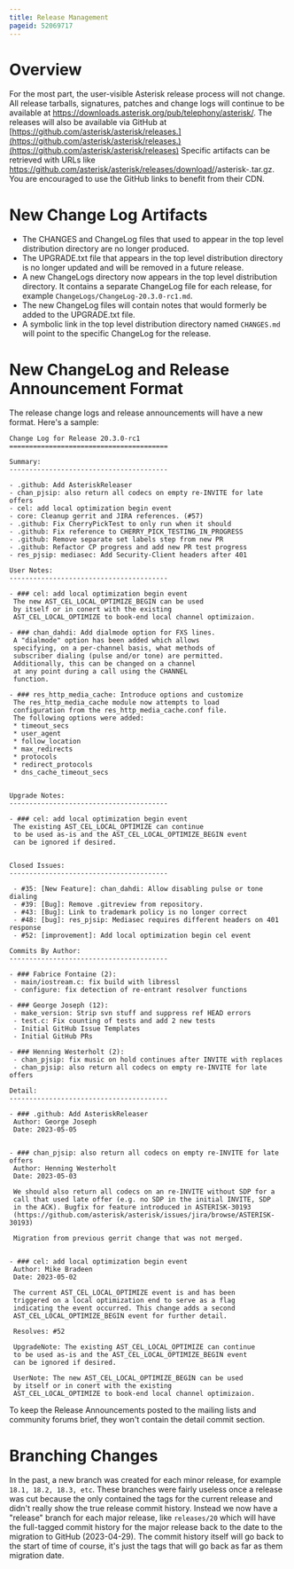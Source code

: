 ```yaml
---
title: Release Management
pageid: 52069717
---
```


Overview
========

For the most part, the user-visible Asterisk release process will not change.  All release tarballs, signatures, patches and change logs will continue to be available at <https://downloads.asterisk.org/pub/telephony/asterisk/>.   The releases will also be available via GitHub at [https://github.com/asterisk/asterisk/releases.](https://github.com/asterisk/asterisk/releases.)(https://github.com/asterisk/asterisk/releases)  Specific artifacts can be retrieved with URLs like https://github.com/asterisk/asterisk/releases/download/<version>/asterisk-<version>.tar.gz.  You are encouraged to use the GitHub links to benefit from their CDN.

New Change Log Artifacts
========================

* The CHANGES and ChangeLog files that used to appear in the top level distribution directory are no longer produced.
* The UPGRADE.txt file that appears in the top level distribution directory is no longer updated and will be removed in a future release.
* A new ChangeLogs directory now appears in the top level distribution directory.  It contains a separate ChangeLog file for each release, for example `ChangeLogs/ChangeLog-20.3.0-rc1.md`.
* The new ChangeLog files will contain notes that would formerly be added to the UPGRADE.txt file.
* A symbolic link in the top level distribution directory named `CHANGES.md` will point to the specific ChangeLog for the release.

New ChangeLog and Release Announcement Format
=============================================

The release change logs and release announcements will have a new format.  Here's a sample:

```
Change Log for Release 20.3.0-rc1
========================================

Summary:
----------------------------------------

- .github: Add AsteriskReleaser
- chan_pjsip: also return all codecs on empty re-INVITE for late offers
- cel: add local optimization begin event
- core: Cleanup gerrit and JIRA references. (#57)
- .github: Fix CherryPickTest to only run when it should
- .github: Fix reference to CHERRY_PICK_TESTING_IN_PROGRESS
- .github: Remove separate set labels step from new PR
- .github: Refactor CP progress and add new PR test progress
- res_pjsip: mediasec: Add Security-Client headers after 401

User Notes:
----------------------------------------

- ### cel: add local optimization begin event
 The new AST_CEL_LOCAL_OPTIMIZE_BEGIN can be used
 by itself or in conert with the existing
 AST_CEL_LOCAL_OPTIMIZE to book-end local channel optimizaion.

- ### chan_dahdi: Add dialmode option for FXS lines.
 A "dialmode" option has been added which allows
 specifying, on a per-channel basis, what methods of
 subscriber dialing (pulse and/or tone) are permitted.
 Additionally, this can be changed on a channel
 at any point during a call using the CHANNEL
 function.

- ### res_http_media_cache: Introduce options and customize
 The res_http_media_cache module now attempts to load
 configuration from the res_http_media_cache.conf file.
 The following options were added:
 * timeout_secs
 * user_agent
 * follow_location
 * max_redirects
 * protocols
 * redirect_protocols
 * dns_cache_timeout_secs


Upgrade Notes:
----------------------------------------

- ### cel: add local optimization begin event
 The existing AST_CEL_LOCAL_OPTIMIZE can continue
 to be used as-is and the AST_CEL_LOCAL_OPTIMIZE_BEGIN event
 can be ignored if desired.


Closed Issues:
----------------------------------------

 - #35: [New Feature]: chan_dahdi: Allow disabling pulse or tone dialing
 - #39: [Bug]: Remove .gitreview from repository.
 - #43: [Bug]: Link to trademark policy is no longer correct
 - #48: [bug]: res_pjsip: Mediasec requires different headers on 401 response
 - #52: [improvement]: Add local optimization begin cel event

Commits By Author:
----------------------------------------

- ### Fabrice Fontaine (2):
 - main/iostream.c: fix build with libressl
 - configure: fix detection of re-entrant resolver functions

- ### George Joseph (12):
 - make_version: Strip svn stuff and suppress ref HEAD errors
 - test.c: Fix counting of tests and add 2 new tests
 - Initial GitHub Issue Templates
 - Initial GitHub PRs

- ### Henning Westerholt (2):
 - chan_pjsip: fix music on hold continues after INVITE with replaces
 - chan_pjsip: also return all codecs on empty re-INVITE for late offers

Detail:
----------------------------------------

- ### .github: Add AsteriskReleaser
 Author: George Joseph 
 Date: 2023-05-05 


- ### chan_pjsip: also return all codecs on empty re-INVITE for late offers
 Author: Henning Westerholt 
 Date: 2023-05-03 

 We should also return all codecs on an re-INVITE without SDP for a
 call that used late offer (e.g. no SDP in the initial INVITE, SDP
 in the ACK). Bugfix for feature introduced in ASTERISK-30193
 (https://github.com/asterisk/asterisk/issues/jira/browse/ASTERISK-30193)

 Migration from previous gerrit change that was not merged.


- ### cel: add local optimization begin event
 Author: Mike Bradeen 
 Date: 2023-05-02 

 The current AST_CEL_LOCAL_OPTIMIZE event is and has been
 triggered on a local optimization end to serve as a flag
 indicating the event occurred. This change adds a second
 AST_CEL_LOCAL_OPTIMIZE_BEGIN event for further detail.

 Resolves: #52

 UpgradeNote: The existing AST_CEL_LOCAL_OPTIMIZE can continue
 to be used as-is and the AST_CEL_LOCAL_OPTIMIZE_BEGIN event
 can be ignored if desired.

 UserNote: The new AST_CEL_LOCAL_OPTIMIZE_BEGIN can be used
 by itself or in conert with the existing
 AST_CEL_LOCAL_OPTIMIZE to book-end local channel optimizaion.

```

To keep the Release Announcements posted to the mailing lists and community forums brief, they won't contain the detail commit section.

Branching Changes
=================

In the past, a new branch was created for each minor release, for example `18.1, 18.2, 18.3, etc`.  These branches were fairly useless once a release was cut because the only contained the tags for the current release and didn't really show the true release commit history.  Instead we now have a "release" branch for each major release, like `releases/20` which will have the full-tagged commit history for the major release back to the date to the migration to GitHub (2023-04-29).  The commit history itself will go back to the start of time of course, it's just the tags that will go back as far as them migration date.









